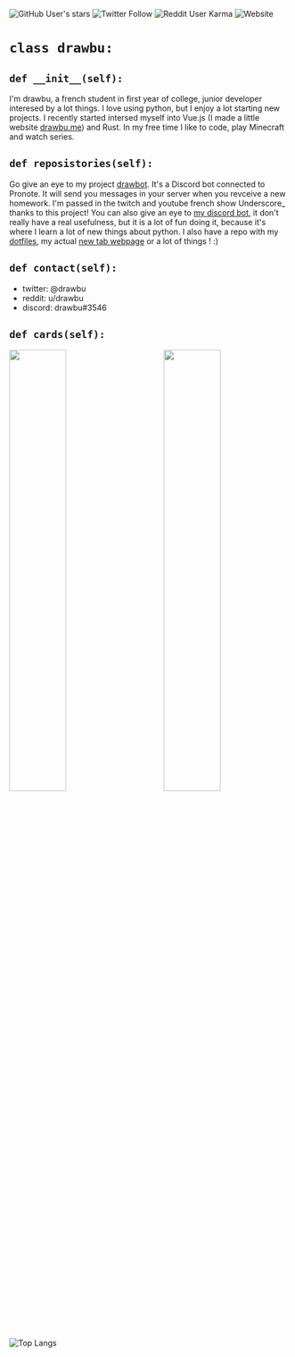 ![GitHub User's stars](https://img.shields.io/github/stars/drawbu?style=social)
![Twitter Follow](https://img.shields.io/twitter/follow/drawbu?style=social)
![Reddit User Karma](https://img.shields.io/reddit/user-karma/combined/drawbu?style=social)
![Website](https://img.shields.io/website?down_color=red&down_message=offline&up_color=green&up_message=online&url=https%3A%2F%2Fdrawbu.me)

# `class drawbu:`

## `def __init__(self):`

I'm drawbu, a french student in first year of college, junior developer interesed by a lot things. I love using python, but I enjoy a lot starting new projects. I recently started intersed myself into Vue.js (I made a little website [drawbu.me](https://drawbu.me)) and Rust.
In  my free time I like to code, play Minecraft and watch series.

## `def reposistories(self):`

Go give an eye to my project [drawbot](https://github.com/drawbu/drawbot). It's a Discord bot connected to Pronote. It will send you messages in your server when you revceive a new homework. I'm passed in the twitch and youtube french show Underscore_ thanks to this project!
You can also give an eye to [my discord bot](https://github.com/drawbu/discord-bot), it don't really have a real usefulness, but it is a lot of fun doing it, because it's where I learn a lot of new things about python.
I also have a repo with my [dotfiles](https://github.com/drawbu/dotfiles), my actual [new tab webpage](https://github.com/drawbu/One-page) or a lot of things ! :)


## `def contact(self):`

-   twitter: @drawbu
-   reddit: u/drawbu
-   discord: drawbu#3546


## `def cards(self):`
<img src="https://github-readme-streak-stats.herokuapp.com/?user=drawbu&theme=dark" width="45%" align="right">

<img src="https://github-readme-stats.vercel.app/api?username=drawbu&show_icons=true" width="45%">

 ![Top Langs](https://github-readme-stats.vercel.app/api/top-langs/?username=drawbu&layout=compact)


